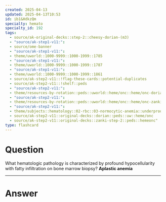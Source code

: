 ```yaml
---
created: 2025-04-13
updated: 2025-04-13T10:53
id: ib1&HdkzQm
specialty: hemato
specialty_id: 192
tags:
  - source/ak-original-decks::step-2::cheesy-dorian-(m3)
  - "source/ak-step1-v11:": 
  - source/ome-banner
  - "source/ak-step1-v11:": 
  - theme/uworld::1000-9999::1000-1999::1785
  - "source/ak-step1-v11:": 
  - theme/uworld::1000-9999::1000-1999::1787
  - "source/ak-step1-v11:": 
  - theme/uworld::1000-9999::1000-1999::1861
  - source/ak-step2-v11::!flag-these-cards::potential-duplicates
  - source/ak-step2-v11::!shelf::peds
  - "source/ak-step2-v11:": 
  - theme/resources-by-rotation::peds::uworld::heme/onc::heme/onc-dorian
  - "source/ak-step2-v11:": 
  - theme/resources-by-rotation::peds::uworld::heme/onc::heme/onc-zanki
  - "source/ak-step2-v11:": 
  - theme/subjects::hematology::02-rbc::03-normocytic-anemia::underproduction::aplastic-anemia
  - source/ak-step2-v11::original-decks::dorian::peds::uw::heme/onc
  - source/ak-step2-v11::original-decks::zanki-step-2::peds::hemeonc"
type: flashcard
---
```


# Question
What hematologic pathology is characterized by profound hypocellularity with fatty infiltration on bone marrow biopsy?   **Aplastic anemia**

---

# Answer
